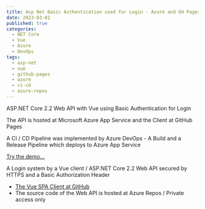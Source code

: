 ```yaml
---
title: Asp Net Basic Authentication used for Login - Azure and GH Pages 
date: 2023-03-01
published: true
categories:
  - NET Core
  - Vue
  - Azure
  - DevOps  
tags:
  - asp-net
  - vue
  - github-pages
  - azure
  - ci-cd
  - azure-repos
---
```



ASP.NET Core 2.2 Web API with Vue using Basic Authentication for Login

The API is hosted at Microsoft Azure App Service and the Client at GitHub Pages 

A CI / CD Pipeline was implemented by Azure DevOps - A Build and a Release Pipeline which deploys to Azure App Service

<a href="https://persteenolsen.github.io/vue-basic-auth-gh-pages-client/" target="_blank" title="Basic Authentication">Try the demo...</a>

<p>A Login system by a Vue client / ASP.NET Core 2.2 Web API secured by HTTPS and a Basic Authorization Header</p>

<ul>

<li><a href="https://github.com/persteenolsen/vue-basic-auth-gh-pages-client" target="_blank">The Vue SPA Client at GitHub</a></li>
<li>The source code of the Web API is hosted at Azure Repos / Private access only</li>
</ul>
